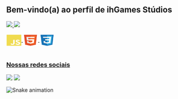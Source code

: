 ## Bem-vindo(a) ao perfil de ihGames Stúdios

 <div>
   <a href="https://github.com/ihGames-Studios">
   <img height="180em" src="https://github-readme-stats.vercel.app/api?username=ihGames-Studios&show_icons=true&theme=tokyonight&include_all_commits=true&count_private=true"/>
   <img height="180em" src="https://github-readme-stats.vercel.app/api/top-langs/?username=ihGames-Studios&layout=compact&langs_count=6&theme=tokyonight"/>

</div>
<div style="display: inline_block"><br>
  <img align="center" alt="Js" height="30" width="40" src="https://raw.githubusercontent.com/devicons/devicon/master/icons/javascript/javascript-plain.svg">
  <img align="center" alt="HTML" height="30" width="40" src="https://raw.githubusercontent.com/devicons/devicon/master/icons/html5/html5-original.svg">
  <img align="center" alt="CSS" height="30" width="40" src="https://raw.githubusercontent.com/devicons/devicon/master/icons/css3/css3-original.svg">
</div>
 
 <br>
 
  ### Nossas  redes sociais
 
<div> 

<a href="https://www.instagram.com/ihgamesstudios/" target="_blank"><img src="[https://img.shields.io/badge/-Instagram-%23E4405F?style=for-the-badge&logo=instagram&logoColor=white](https://img.shields.io/badge/Outlook-0078D4?style=for-the-badge&logo=microsoft-outlook&logoColor=white)" target="_blank"></a>
 <a href = "mailto:ihgamesstudios@outlook.com"><img src="https://img.shields.io/badge/-Gmail-%23333?style=for-the-badge&logo=gmail&logoColor=white" target="_blank"></a>

 
  ![Snake animation](https://github.com/ihGames-Studios/ihGames-Studios/blob/output/github-contribution-grid-snake.svg)

</div>
